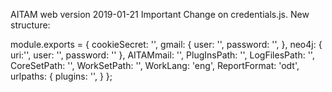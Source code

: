 AITAM web version
2019-01-21
Important Change on credentials.js. New structure:

module.exports = {
    cookieSecret: '',
    gmail: {
        user: '',
        password: '',
    },
    neo4j: {
        uri:'',
        user: '',
        password: ''
    },
    AITAMmail: '',
    PlugInsPath: '',
    LogFilesPath: '',
    CoreSetPath: '',
    WorkSetPath: '',
    WorkLang: 'eng',
    ReportFormat: 'odt',
    urlpaths: {
        plugins: '',
    }
};